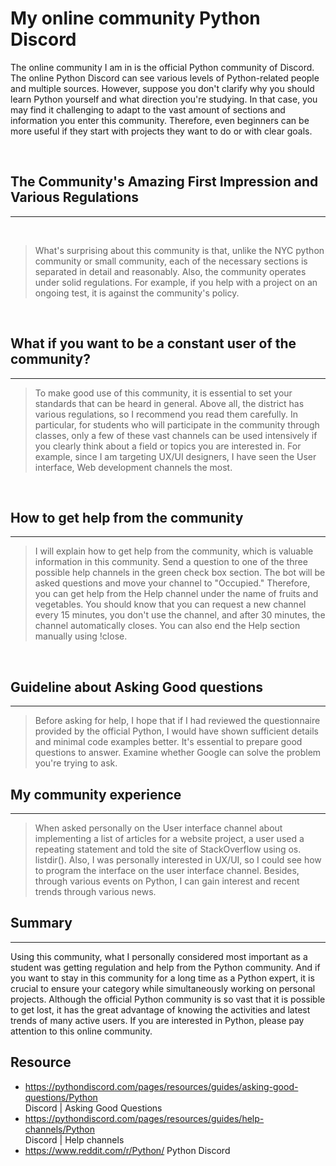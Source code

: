 
My online community Python Discord
 ============
 The online community I am in is the official Python community of Discord.   The online Python Discord can see various levels of Python-related people and multiple sources. However, suppose you don't clarify why you should learn Python yourself and what direction you're studying. In that case, you may find it challenging to adapt to the vast amount of sections and information you enter this community. Therefore, even beginners can be more useful if they start with projects they want to do or with clear goals. 

<br>

## The Community's Amazing First Impression and Various Regulations
____
<br>


>What's surprising about this community is that, unlike the NYC python community or small community, each of the necessary sections is separated in detail and reasonably. Also, the community operates under solid regulations. For example, if you help with a project on an ongoing test, it is against the community's policy. 

<br>


## What if you want to be a constant user of the community?
----

>To make good use of this community, it is essential to set your standards that can be heard in general. Above all, the district has various regulations, so I recommend you read them carefully. In particular, for students who will participate in the community through classes, only a few of these vast channels can be used intensively if you clearly think about a field or topics you are interested in. For example, since I am targeting UX/UI designers, I have seen the User interface, Web development channels the most. 

<br>

## How to get help from the community
----

>I will explain how to get help from the community, which is valuable information in this community. Send a question to one of the three possible help channels in the green check box section. The bot will be asked questions and move your channel to "Occupied." Therefore, you can get help from the Help channel under the name of fruits and vegetables. You should know that you can request a new channel every 15 minutes, you don't use the channel, and after 30 minutes, the channel automatically closes. You can also end the Help section manually using !close. 


<br>

## Guideline about Asking Good questions
-----

>Before asking for help, I hope that if I had reviewed the questionnaire provided by the official Python, I would have shown sufficient details and minimal code examples better. It's essential to prepare good questions to answer. Examine whether Google can solve the problem you're trying to ask. 

## My community experience
---
>When asked personally on the User interface channel about implementing a list of articles for a website project, a user used a repeating statement and told the site of StackOverflow using os. listdir(). Also, I was personally interested in UX/UI, so I could see how to program the interface on the user interface channel. Besides, through various events on Python, I can gain interest and recent trends through various news. 


## Summary
---
Using this community, what I personally considered most important as a student was getting regulation and help from the Python community. And if you want to stay in this community for a long time as a Python expert, it is crucial to ensure your category while simultaneously working on personal projects. Although the official Python community is so vast that it is possible to get lost, it has the great advantage of knowing the activities and latest trends of many active users. If you are interested in Python, please pay attention to this online community.


## Resource

- https://pythondiscord.com/pages/resources/guides/asking-good-questions/Python  
  Discord | Asking Good Questions 
- https://pythondiscord.com/pages/resources/guides/help-channels/Python     
   Discord | Help channels
- https://www.reddit.com/r/Python/
  Python Discord